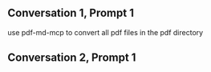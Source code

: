 ## Conversation 1, Prompt 1

use pdf-md-mcp to convert all pdf files in the pdf directory


## Conversation 2, Prompt 1